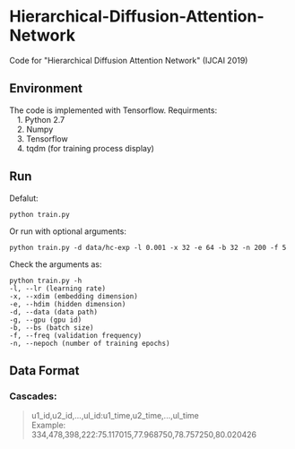# Hierarchical-Diffusion-Attention-Network
Code for "Hierarchical Diffusion Attention Network" (IJCAI 2019)

## Environment
The code is implemented with Tensorflow. Requirments:  
&emsp;1. Python 2.7  
&emsp;2. Numpy  
&emsp;3. Tensorflow  
&emsp;4. tqdm (for training process display)   

## Run
Defalut:  

    python train.py  
    
Or run with optional arguments:  

    python train.py -d data/hc-exp -l 0.001 -x 32 -e 64 -b 32 -n 200 -f 5
Check the arguments as:  

    python train.py -h
    -l, --lr (learning rate)  
    -x, --xdim (embedding dimension)  
    -e, --hdim (hidden dimension)  
    -d, --data (data path)  
    -g, --gpu (gpu id)  
    -b, --bs (batch size)  
    -f, --freq (validation frequency)  
    -n, --nepoch (number of training epochs)

## Data Format
### Cascades:
>u1_id,u2_id,...,ul_id:u1_time,u2_time,...,ul_time   
>Example: 334,478,398,222:75.117015,77.968750,78.757250,80.020426     
   
